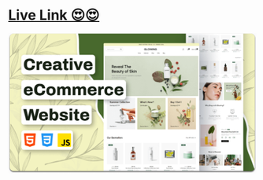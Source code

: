 
 # <a href ="https://codewithsadee.github.io/glowing/" target="_blank">Live Link 😍😍</a>

![Glowing Desktop Demo](./readme-images/desktop.png "Desktop Demo")



